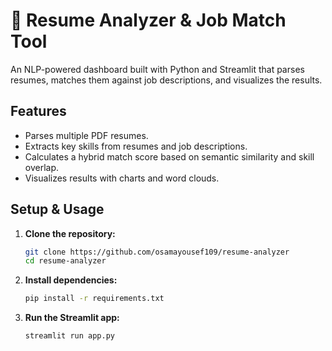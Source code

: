 # 📄 Resume Analyzer & Job Match Tool

An NLP-powered dashboard built with Python and Streamlit that parses resumes, matches them against job descriptions, and visualizes the results.

## Features

- Parses multiple PDF resumes.
- Extracts key skills from resumes and job descriptions.
- Calculates a hybrid match score based on semantic similarity and skill overlap.
- Visualizes results with charts and word clouds.

## Setup & Usage

1.  **Clone the repository:**
    ```bash
    git clone https://github.com/osamayousef109/resume-analyzer
    cd resume-analyzer
    ```
2.  **Install dependencies:**
    ```bash
    pip install -r requirements.txt
    ```
3.  **Run the Streamlit app:**
    ```bash
    streamlit run app.py
    ```